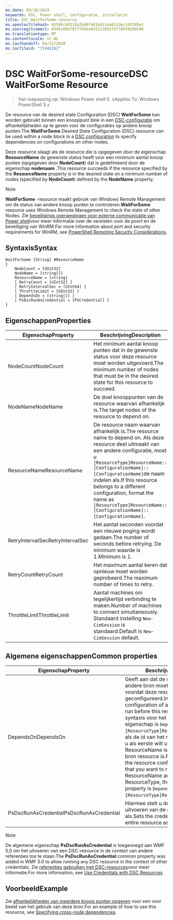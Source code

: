 ```yaml
---
ms.date: 09/20/2019
keywords: DSC, Power shell, configuratie, installatie
title: DSC WaitForSome-resource
ms.openlocfilehash: 91589c84518a2bd0f4816d11aa011dec1d5305e1
ms.sourcegitcommit: 6545c60578f7745be015111052fd7769f8289296
ms.translationtype: MT
ms.contentlocale: nl-NL
ms.lasthandoff: 04/22/2020
ms.locfileid: "71941262"
---
```

# <a name="dsc-waitforsome-resource"></a><span data-ttu-id="f5dae-103">DSC WaitForSome-resource</span><span class="sxs-lookup"><span data-stu-id="f5dae-103">DSC WaitForSome Resource</span></span>

> <span data-ttu-id="f5dae-104">Van toepassing op: Windows Power shell 5. x</span><span class="sxs-lookup"><span data-stu-id="f5dae-104">Applies To: Windows PowerShell 5.x</span></span>

<span data-ttu-id="f5dae-105">De resource van de desired state Configuration (DSC) **WaitForSome** kan worden gebruikt binnen een knooppunt blok in een [DSC-configuratie](../../../configurations/configurations.md) om afhankelijkheden op te geven voor de configuraties op andere knoop punten.</span><span class="sxs-lookup"><span data-stu-id="f5dae-105">The **WaitForSome** Desired State Configuration (DSC) resource can be used within a node block in a [DSC configuration](../../../configurations/configurations.md) to specify dependencies on configurations on other nodes.</span></span>

<span data-ttu-id="f5dae-106">Deze resource slaagt als de resource die is opgegeven door de eigenschap **ResourceName** de gewenste status heeft voor een minimum aantal knoop punten (opgegeven door **NodeCount**) dat is gedefinieerd door de eigenschap **nodenaam** .</span><span class="sxs-lookup"><span data-stu-id="f5dae-106">This resource succeeds if the resource specified by the **ResourceName** property is in the desired state on a minimum number of nodes (specified by **NodeCount**) defined by the **NodeName** property.</span></span>

> [!NOTE]
> <span data-ttu-id="f5dae-107">**WaitForSome** -resource maakt gebruik van Windows Remote Management om de status van andere knoop punten te controleren.</span><span class="sxs-lookup"><span data-stu-id="f5dae-107">**WaitForSome** resource uses Windows Remote Management to check the state of other Nodes.</span></span> <span data-ttu-id="f5dae-108">Zie [beveiligings overwegingen voor externe communicatie van Power shell](/powershell/scripting/learn/remoting/winrmsecurity?view=powershell-6)voor meer informatie over de vereisten voor de poort en de beveiliging van WinRM.</span><span class="sxs-lookup"><span data-stu-id="f5dae-108">For more information about port and security requirements for WinRM, see [PowerShell Remoting Security Considerations](/powershell/scripting/learn/remoting/winrmsecurity?view=powershell-6).</span></span>

## <a name="syntax"></a><span data-ttu-id="f5dae-109">Syntaxis</span><span class="sxs-lookup"><span data-stu-id="f5dae-109">Syntax</span></span>

```Syntax
WaitForSome [String] #ResourceName
{
    NodeCount = [UInt32]
    NodeName = [string[]]
    ResourceName = [string]
    [ RetryCount = [UInt32] ]
    [ RetryIntervalSec = [UInt64] ]
    [ ThrottleLimit = [UInt32] ]
    [ DependsOn = [string[]] ]
    [ PsDscRunAsCredential = [PSCredential] ]
}
```

## <a name="properties"></a><span data-ttu-id="f5dae-110">Eigenschappen</span><span class="sxs-lookup"><span data-stu-id="f5dae-110">Properties</span></span>

|<span data-ttu-id="f5dae-111">Eigenschap</span><span class="sxs-lookup"><span data-stu-id="f5dae-111">Property</span></span> |<span data-ttu-id="f5dae-112">Beschrijving</span><span class="sxs-lookup"><span data-stu-id="f5dae-112">Description</span></span> |
|---|---|
|<span data-ttu-id="f5dae-113">NodeCount</span><span class="sxs-lookup"><span data-stu-id="f5dae-113">NodeCount</span></span> |<span data-ttu-id="f5dae-114">Het minimum aantal knoop punten dat in de gewenste status voor deze resource moet worden uitgevoerd.</span><span class="sxs-lookup"><span data-stu-id="f5dae-114">The minimum number of nodes that must be in the desired state for this resource to succeed.</span></span> |
|<span data-ttu-id="f5dae-115">NodeName</span><span class="sxs-lookup"><span data-stu-id="f5dae-115">NodeName</span></span> |<span data-ttu-id="f5dae-116">De doel knooppunten van de resource waarvan afhankelijk is.</span><span class="sxs-lookup"><span data-stu-id="f5dae-116">The target nodes of the resource to depend on.</span></span> |
|<span data-ttu-id="f5dae-117">ResourceName</span><span class="sxs-lookup"><span data-stu-id="f5dae-117">ResourceName</span></span> |<span data-ttu-id="f5dae-118">De resource naam waarvan afhankelijk is.</span><span class="sxs-lookup"><span data-stu-id="f5dae-118">The resource name to depend on.</span></span> <span data-ttu-id="f5dae-119">Als deze resource deel uitmaakt van een andere configuratie, moet u `[ResourceType]ResourceName::[ConfigurationName]::[ConfigurationName]`de naam indelen als.</span><span class="sxs-lookup"><span data-stu-id="f5dae-119">If this resource belongs to a different configuration, format the name as `[ResourceType]ResourceName::[ConfigurationName]::[ConfigurationName]`.</span></span> |
|<span data-ttu-id="f5dae-120">RetryIntervalSec</span><span class="sxs-lookup"><span data-stu-id="f5dae-120">RetryIntervalSec</span></span> |<span data-ttu-id="f5dae-121">Het aantal seconden voordat een nieuwe poging wordt gedaan.</span><span class="sxs-lookup"><span data-stu-id="f5dae-121">The number of seconds before retrying.</span></span> <span data-ttu-id="f5dae-122">De minimum waarde is 1.</span><span class="sxs-lookup"><span data-stu-id="f5dae-122">Minimum is 1.</span></span> |
|<span data-ttu-id="f5dae-123">RetryCount</span><span class="sxs-lookup"><span data-stu-id="f5dae-123">RetryCount</span></span> |<span data-ttu-id="f5dae-124">Het maximum aantal keren dat opnieuw moet worden geprobeerd.</span><span class="sxs-lookup"><span data-stu-id="f5dae-124">The maximum number of times to retry.</span></span> |
|<span data-ttu-id="f5dae-125">ThrottleLimit</span><span class="sxs-lookup"><span data-stu-id="f5dae-125">ThrottleLimit</span></span> |<span data-ttu-id="f5dae-126">Aantal machines om tegelijkertijd verbinding te maken.</span><span class="sxs-lookup"><span data-stu-id="f5dae-126">Number of machines to connect simultaneously.</span></span> <span data-ttu-id="f5dae-127">Standaard instelling `New-CimSession` is standaard.</span><span class="sxs-lookup"><span data-stu-id="f5dae-127">Default is `New-CimSession` default.</span></span> |

## <a name="common-properties"></a><span data-ttu-id="f5dae-128">Algemene eigenschappen</span><span class="sxs-lookup"><span data-stu-id="f5dae-128">Common properties</span></span>

|<span data-ttu-id="f5dae-129">Eigenschap</span><span class="sxs-lookup"><span data-stu-id="f5dae-129">Property</span></span> |<span data-ttu-id="f5dae-130">Beschrijving</span><span class="sxs-lookup"><span data-stu-id="f5dae-130">Description</span></span> |
|---|---|
|<span data-ttu-id="f5dae-131">DependsOn</span><span class="sxs-lookup"><span data-stu-id="f5dae-131">DependsOn</span></span> |<span data-ttu-id="f5dae-132">Geeft aan dat de configuratie van een andere bron moet worden uitgevoerd voordat deze resource wordt geconfigureerd.</span><span class="sxs-lookup"><span data-stu-id="f5dae-132">Indicates that the configuration of another resource must run before this resource is configured.</span></span> <span data-ttu-id="f5dae-133">De syntaxis voor het gebruik van deze eigenschap is `DependsOn = "[ResourceType]ResourceName"`bijvoorbeeld als de id van het resource-script blok dat u als eerste wilt uitvoeren, de naam ResourceName is en het type van de bron resource is.</span><span class="sxs-lookup"><span data-stu-id="f5dae-133">For example, if the ID of the resource configuration script block that you want to run first is ResourceName and its type is ResourceType, the syntax for using this property is `DependsOn = "[ResourceType]ResourceName"`.</span></span> |
|<span data-ttu-id="f5dae-134">PsDscRunAsCredential</span><span class="sxs-lookup"><span data-stu-id="f5dae-134">PsDscRunAsCredential</span></span> |<span data-ttu-id="f5dae-135">Hiermee stelt u de referentie in voor het uitvoeren van de gehele resource als.</span><span class="sxs-lookup"><span data-stu-id="f5dae-135">Sets the credential for running the entire resource as.</span></span> |

> [!NOTE]
> <span data-ttu-id="f5dae-136">De algemene eigenschap **PsDscRunAsCredential** is toegevoegd aan WMF 5,0 om het uitvoeren van een DSC-resource in de context van andere referenties toe te staan.</span><span class="sxs-lookup"><span data-stu-id="f5dae-136">The **PsDscRunAsCredential** common property was added in WMF 5.0 to allow running any DSC resource in the context of other credentials.</span></span> <span data-ttu-id="f5dae-137">Zie [referenties gebruiken met DSC-resources](../../../configurations/runasuser.md)voor meer informatie.</span><span class="sxs-lookup"><span data-stu-id="f5dae-137">For more information, see [Use Credentials with DSC Resources](../../../configurations/runasuser.md).</span></span>

## <a name="example"></a><span data-ttu-id="f5dae-138">Voorbeeld</span><span class="sxs-lookup"><span data-stu-id="f5dae-138">Example</span></span>

<span data-ttu-id="f5dae-139">Zie [afhankelijkheden van meerdere knoop punten opgeven](../../../configurations/crossNodeDependencies.md) voor een voor beeld van het gebruik van deze bron.</span><span class="sxs-lookup"><span data-stu-id="f5dae-139">For an example of how to use this resource, see [Specifying cross-node dependencies](../../../configurations/crossNodeDependencies.md)</span></span>